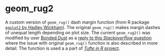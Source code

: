 # geom_rug2
A custom version of `geom_rug()` dash margin function (from R package [`ggplot2` by Hadley Wickham](http://docs.ggplot2.org/0.9.3.1/geom_rug.html)). The original `geom_rug()` makes margin dashes of unequal length depending on plot size. The current `geom_rug2()` was modified by user [Bonded Dust](http://stackoverflow.com/users/1855677/bondeddust) as a [reply to this *Stackoverflow* question](http://stackoverflow.com/questions/33223311/ggplot2-geom-rug-produces-different-line-length-with-wide-plot/33230234#33230234) where the issue with original `geom_rug()` function is also described in more detail. The function is used a a part of [*Tufte in R* project](http://motioninsocial.com/tufte/#range-frame-or-quartile-frame-and-dot-dash-scatterplot).
